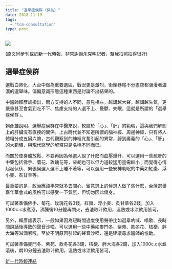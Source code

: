 ```yaml
---
title: "選舉症侯群（採訪）"
date: 2018-11-19
tags: 
  - "tcm-consultation"
type: post
---
```


![](/images/uploads/採訪-300x200.jpg)

(原文同步刊載於新一代時報，非常謝謝朱克明記者，幫我拍照拍得很好)

## 選舉症侯群

選戰白熱化，大台中做為重要選區，戰況更是激烈，街頭巷尾不分晝夜都瀰漫著濃濃的選舉味。偏偏意識形態這種東西是討論不出結果的。

中醫師賴彥雄指出，兩方支持的人不同，意見相左，越講越大聲，越講越生氣，更嚴重甚至會氣到吃不下、焦慮支持的人選不上、憂鬱、失眠，這就是所謂的「選舉症侯群」。

賴彥雄說明，選舉症侯群在中醫來說，較屬於「心」、「肝」的範疇，這與我們解剖上的肝臟沒有直接的關係。上古時代並不知道所謂的腦神經、周邊神經，只有將人體粗分成五臟六腑，古代觀察到的神經亢奮引起的異常，歸到廣義的「心」、「肝」的大範疇，與現代醫學的解釋只是名稱不同而已。

而關於使身體放鬆、不要再因為候選人說了什麼而血壓爆升，可以選用一些疏肝的中藥包括佛手、菊花、玫瑰花等，柴胡也可以但力道較猛用量需較小；而覺得心情起起伏伏、緊張候選人選不上睡不著等，可以選用一些安神助眠的中藥如紅棗、浮小麥、炙甘草等。

最重要的是，政治應該平常就多去關心，留意選上的候選人做了些什麼，台灣選舉嘉年華會式的風格可以感受一下氣氛，但切勿因此傷身。

可試著準備佛手、菊花、玫瑰花各3錢，紅棗、浮小麥、炙甘草各2錢，加入1000c.c水煮滾，沸騰後10分鐘再關火，去渣取汁飲用，溫熱或冰涼飲用皆可。

另外，賴彥雄表示，一般如果因為短時間過度使用聲帶比如選舉吶喊、唱歌、長時間說話後導致的聲音沙啞，可以選用一些中藥如麥門冬、紫苑、款冬花、桔梗、胖大海等滋潤咽喉，至於不明原因引起的聲音沙啞，還是建議尋求醫師的協助。

可試著準備麥門冬、紫苑、款冬花各3錢，桔梗、胖大海各2錢，加入1000c.c水煮滾後，燜10分鐘去渣取汁飲用，溫熱或冰涼飲用皆可。

[新一代時報連結](https://fairmedia.com.tw/%E5%8F%B0%E4%B8%AD/41531?fbclid=IwAR21BO0UEmMVh-TPqpHAy_81wuV7Ep8LTHvchsTtM6QpP7n-xbD8-u6JacQ)
